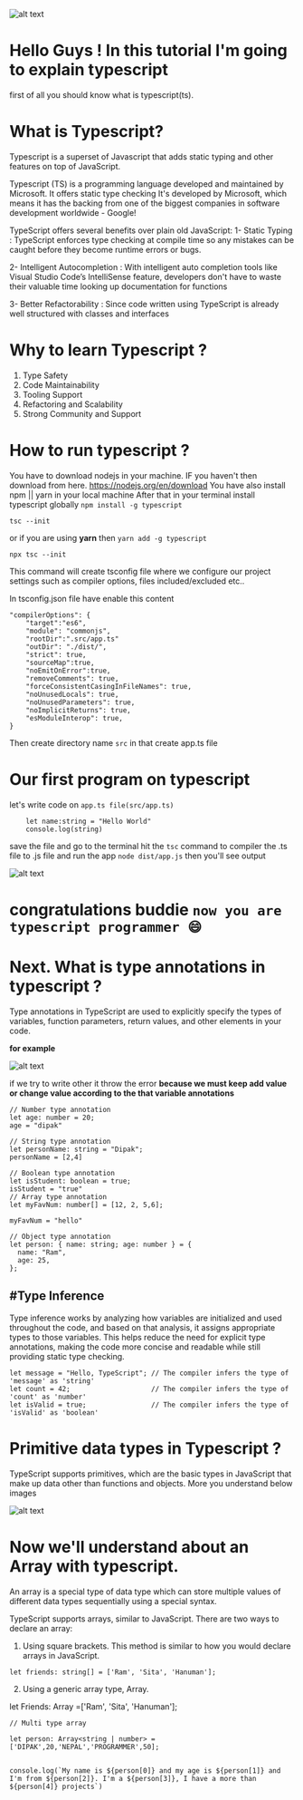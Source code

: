 ![alt text](./images/img.png)

# Hello Guys ! In this tutorial I'm going to explain typescript

first of all you should know what is typescript(ts).

# What is Typescript?

Typescript is a superset of Javascript that adds static typing and other features on top of JavaScript.

Typescript (TS) is a programming language developed and maintained by Microsoft. It offers static type checking
It's developed by Microsoft, which means it has the backing from one of the biggest companies in software
development worldwide - Google!

TypeScript offers several benefits over plain old JavaScript:
1- Static Typing : TypeScript enforces type checking at compile time so any mistakes can
be caught before they become runtime errors or bugs.

2- Intelligent Autocompletion : With intelligent auto completion tools like Visual Studio Code’s
IntelliSense feature,
developers don't have to waste their valuable time looking up documentation for functions

3- Better Refactorability : Since code written using TypeScript is already well structured with classes
and interfaces

# Why to learn Typescript ?

1.  Type Safety
2.  Code Maintainability
3.  Tooling Support
4.  Refactoring and Scalability
5.  Strong Community and Support

# How to run typescript ?

You have to download nodejs in your machine. IF you haven't then download from here. https://nodejs.org/en/download
You have also install npm || yarn in your local machine
After that in your terminal install typescript globally
`npm install -g typescript`

`tsc --init`

or if you are using **yarn** then
`yarn add -g typescript`

`npx tsc --init`

This command will create tsconfig file where we configure our project settings
such as compiler options, files included/excluded etc..

In tsconfig.json file have enable this content

```
"compilerOptions": {
    "target":"es6",
    "module": "commonjs",
    "rootDir":".src/app.ts"
    "outDir": "./dist/",
    "strict": true,
    "sourceMap":true,
    "noEmitOnError":true,
    "removeComments": true,
    "forceConsistentCasingInFileNames": true,
    "noUnusedLocals": true,
    "noUnusedParameters": true,
    "noImplicitReturns": true,
    "esModuleInterop": true,
}

```

Then create directory name `src` in that create app.ts file

# Our first program on typescript

let's write code on `app.ts file(src/app.ts)`

```
    let name:string = "Hello World"
    console.log(string)
```

save the file and go to the terminal hit the `tsc` command to compiler the .ts file to .js file
and run the app `node dist/app.js` then you'll see output

![alt text](./images/congrate.jpg)

# congratulations buddie `now you are typescript programmer 😄`

# Next. What is type annotations in typescript ?

Type annotations in TypeScript are used to explicitly specify the types of variables, function parameters, return values, and other elements in your code.

**for example**

![alt text](./images/annotation.png)


if we try to write other it throw the error
**because we must keep add value or change value according to the that variable annotations**
```
// Number type annotation
let age: number = 20;
age = "dipak"

// String type annotation
let personName: string = "Dipak";
personName = [2,4]

// Boolean type annotation
let isStudent: boolean = true;
isStudent = "true"
// Array type annotation
let myFavNum: number[] = [12, 2, 5,6];

myFavNum = "hello"

// Object type annotation
let person: { name: string; age: number } = {
  name: "Ram",
  age: 25,
};
```

## #Type Inference
Type inference works by analyzing how variables are initialized and used throughout the code, and based on that analysis, it assigns appropriate types to those variables. This helps reduce the need for explicit type annotations, making the code more concise and readable while still providing static type checking.

```
let message = "Hello, TypeScript"; // The compiler infers the type of 'message' as 'string'
let count = 42;                    // The compiler infers the type of 'count' as 'number'
let isValid = true;                // The compiler infers the type of 'isValid' as 'boolean'

```



# Primitive data types in Typescript ?
TypeScript supports primitives, which are the basic types in JavaScript that make up data other than functions and objects.
More you understand below images

![alt text](./images/datatypes.jpg)




# Now we'll understand about an Array with typescript. 

An array is a special type of data type which can store multiple values of different data types sequentially using a special syntax.

TypeScript supports arrays, similar to JavaScript. There are two ways to declare an array:

1. Using square brackets. This method is similar to how you would declare arrays in JavaScript.
```
let friends: string[] = ['Ram', 'Sita', 'Hanuman'];
```

2. Using a generic array type, Array<elementType>.

let Friends: Array<string> =['Ram', 'Sita', 'Hanuman'];

```
// Multi type array

let person: Array<string | number> = ['DIPAK',20,'NEPAL','PROGRAMMER',50];


console.log(`My name is ${person[0]} and my age is ${person[1]} and I'm from ${person[2]}. I'm a ${person[3]}, I have a more than ${person[4]} projects`)
```


